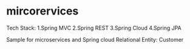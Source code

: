 # mircorervices
Tech Stack:
1.Spring MVC
2.Spring REST
3.Spring Cloud
4.Spring JPA

Sample for microservices and Spring cloud
Relational Entity:
Customer

<More To Come>
